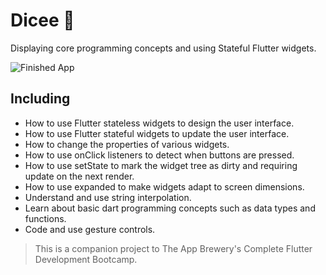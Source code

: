 # Dicee 🎲

Displaying core programming concepts and using Stateful Flutter widgets.

![Finished App](https://github.com/londonappbrewery/Images/blob/master/dicee-demo.gif)

## Including

- How to use Flutter stateless widgets to design the user interface.
- How to use Flutter stateful widgets to update the user interface.
- How to change the properties of various widgets.
- How to use onClick listeners to detect when buttons are pressed.
- How to use setState to mark the widget tree as dirty and requiring update on the next render.
- How to use expanded to make widgets adapt to screen dimensions.
- Understand and use string interpolation.
- Learn about basic dart programming concepts such as data types and functions.
- Code and use gesture controls.



>This is a companion project to The App Brewery's Complete Flutter Development Bootcamp.